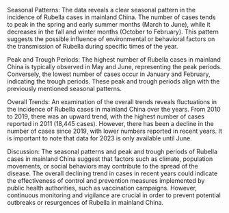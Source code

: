 Seasonal Patterns: The data reveals a clear seasonal pattern in the incidence of Rubella cases in mainland China. The number of cases tends to peak in the spring and early summer months (March to June), while it decreases in the fall and winter months (October to February). This pattern suggests the possible influence of environmental or behavioral factors on the transmission of Rubella during specific times of the year.

Peak and Trough Periods: The highest number of Rubella cases in mainland China is typically observed in May and June, representing the peak periods. Conversely, the lowest number of cases occur in January and February, indicating the trough periods. These peak and trough periods align with the previously mentioned seasonal patterns.

Overall Trends: An examination of the overall trends reveals fluctuations in the incidence of Rubella cases in mainland China over the years. From 2010 to 2019, there was an upward trend, with the highest number of cases reported in 2011 (18,445 cases). However, there has been a decline in the number of cases since 2019, with lower numbers reported in recent years. It is important to note that data for 2023 is only available until June.

Discussion: The seasonal patterns and peak and trough periods of Rubella cases in mainland China suggest that factors such as climate, population movements, or social behaviors may contribute to the spread of the disease. The overall declining trend in cases in recent years could indicate the effectiveness of control and prevention measures implemented by public health authorities, such as vaccination campaigns. However, continuous monitoring and vigilance are crucial in order to prevent potential outbreaks or resurgences of Rubella in mainland China.